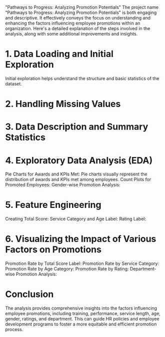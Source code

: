 "Pathways to Progress: Analyzing Promotion Potentials"
The project name "Pathways to Progress: Analyzing Promotion Potentials" is both engaging and descriptive. It effectively conveys the focus on understanding and enhancing the factors influencing employee promotions within an organization. Here's a detailed explanation of the steps involved in the analysis, along with some additional improvements and insights.
# 1. Data Loading and Initial Exploration
Initial exploration helps understand the structure and basic statistics of the dataset.
# 2. Handling Missing Values
# 3. Data Description and Summary Statistics
# 4. Exploratory Data Analysis (EDA)
Pie Charts for Awards and KPIs Met:
Pie charts visually represent the distribution of awards and KPIs met among employees.
Count Plots for Promoted Employees:
Gender-wise Promotion Analysis:
# 5. Feature Engineering
Creating Total Score:
Service Category and Age Label:
Rating Label:
# 6. Visualizing the Impact of Various Factors on Promotions
Promotion Rate by Total Score Label:
Promotion Rate by Service Category:
Promotion Rate by Age Category:
Promotion Rate by Rating:
Department-wise Promotion Analysis:
# Conclusion
The analysis provides comprehensive insights into the factors influencing employee promotions, including training, performance, service length, age, gender, ratings, and department. This can guide HR policies and employee development programs to foster a more equitable and efficient promotion process.
